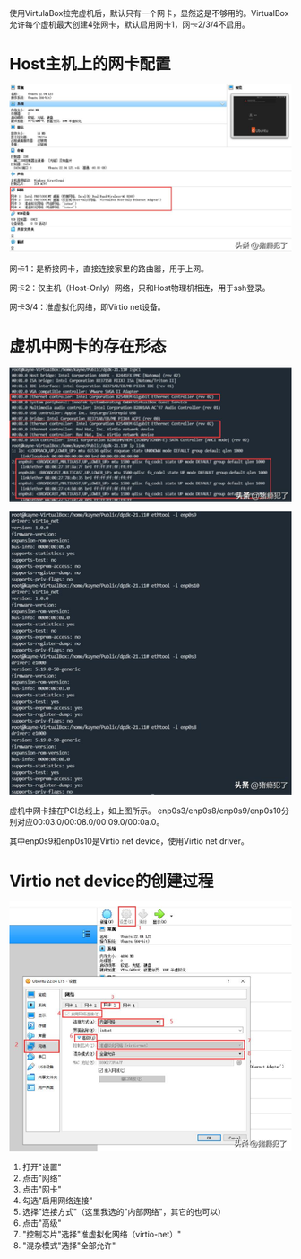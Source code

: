 使用VirtulaBox拉完虚机后，默认只有一个网卡，显然这是不够用的。VirtualBox允许每个虚机最大创建4张网卡，默认启用网卡1，网卡2/3/4不启用。

# Host主机上的网卡配置

![](assets/20250320_225540_image.png)

网卡1：是桥接网卡，直接连接家里的路由器，用于上网。

网卡2：仅主机（Host-Only）网络，只和Host物理机相连，用于ssh登录。

网卡3/4：准虚拟化网络，即Virtio net设备。

# 虚机中网卡的存在形态

![](assets/20250320_225607_image.png)

![](assets/20250320_225628_image.png)

虚机中网卡挂在PCI总线上，如上图所示。
enp0s3/enp0s8/enp0s9/enp0s10分别对应00:03.0/00:08.0/00:09.0/00:0a.0。

其中enp0s9和enp0s10是Virtio net device，使用Virtio net driver。

# Virtio net device的创建过程

![](assets/20250320_225647_image.png)

1. 打开"设置"
2. 点击"网络"
3. 点击"网卡"
4. 勾选"启用网络连接"
5. 选择"连接方式"（这里我选的"内部网络"，其它的也可以）
6. 点击"高级"
7. "控制芯片"选择"准虚拟化网络（virtio-net）"
8. "混杂模式"选择"全部允许"
